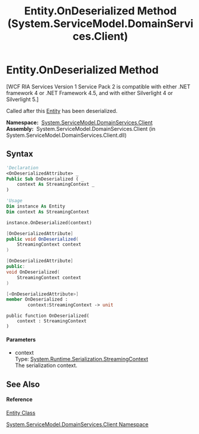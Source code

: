 ﻿---
title: Entity.OnDeserialized Method  (System.ServiceModel.DomainServices.Client)
TOCTitle: OnDeserialized Method
ms:assetid: M:System.ServiceModel.DomainServices.Client.Entity.OnDeserialized(System.Runtime.Serialization.StreamingContext)
ms:mtpsurl: https://msdn.microsoft.com/en-us/library/system.servicemodel.domainservices.client.entity.ondeserialized(v=VS.91)
ms:contentKeyID: 28755030
ms.date: 01/27/2012
mtps_version: v=VS.91
f1_keywords:
- System.ServiceModel.DomainServices.Client.Entity.OnDeserialized
dev_langs:
- CSharp
- JScript
- VB
- FSharp
- c++
api_location:
- System.ServiceModel.DomainServices.Client.dll
api_name:
- System.ServiceModel.DomainServices.Client.Entity.OnDeserialized
api_type:
- Managed
topic_type:
- apiref
- kbSyntax
product_family_name: VS
ROBOTS: INDEX,FOLLOW
---

# Entity.OnDeserialized Method

\[WCF RIA Services Version 1 Service Pack 2 is compatible with either .NET framework 4 or .NET Framework 4.5, and with either Silverlight 4 or Silverlight 5.\]

Called after this [Entity](ff422907\(v=vs.91\).md) has been deserialized.

**Namespace:**  [System.ServiceModel.DomainServices.Client](ff422479\(v=vs.91\).md)  
**Assembly:**  System.ServiceModel.DomainServices.Client (in System.ServiceModel.DomainServices.Client.dll)

## Syntax

``` vb
'Declaration
<OnDeserializedAttribute> _
Public Sub OnDeserialized ( _
    context As StreamingContext _
)
```

``` vb
'Usage
Dim instance As Entity
Dim context As StreamingContext

instance.OnDeserialized(context)
```

``` csharp
[OnDeserializedAttribute]
public void OnDeserialized(
    StreamingContext context
)
```

``` c++
[OnDeserializedAttribute]
public:
void OnDeserialized(
    StreamingContext context
)
```

``` fsharp
[<OnDeserializedAttribute>]
member OnDeserialized : 
        context:StreamingContext -> unit 
```

``` jscript
public function OnDeserialized(
    context : StreamingContext
)
```

#### Parameters

  - context  
    Type: [System.Runtime.Serialization.StreamingContext](https://msdn.microsoft.com/en-us/library/t16abws5)  
    The serialization context.  

## See Also

#### Reference

[Entity Class](ff422907\(v=vs.91\).md)

[System.ServiceModel.DomainServices.Client Namespace](ff422479\(v=vs.91\).md)

